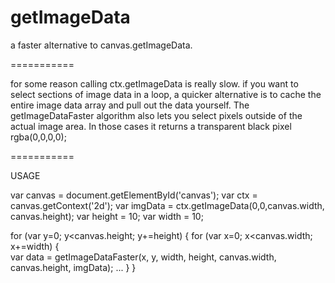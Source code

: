getImageData
============

a faster alternative to canvas.getImageData.

===========

for some reason calling ctx.getImageData is really slow. if you want to select sections of image data in a loop,
a quicker alternative is to cache the entire image data array and pull out the data yourself. The getImageDataFaster 
algorithm also lets you select pixels outside of the actual image area. In those cases it returns a transparent black 
pixel rgba(0,0,0,0);

===========

USAGE



var canvas = document.getElementById('canvas');
var ctx = canvas.getContext('2d');
var imgData = ctx.getImageData(0,0,canvas.width, canvas.height);
var height = 10;
var width = 10;

for (var y=0; y<canvas.height; y+=height) {
  for (var x=0; x<canvas.width; x+=width) {			
    var data = getImageDataFaster(x, y, width, height, canvas.width, canvas.height, imgData);
    ...
  }
}
    
